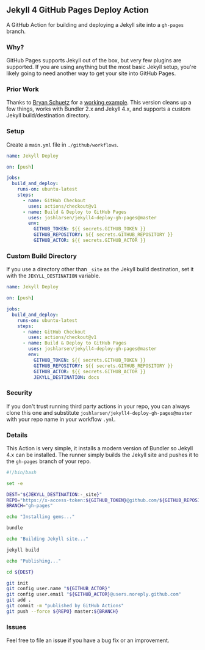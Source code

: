 ## Jekyll 4 GitHub Pages Deploy Action

A GitHub Action for building and deploying a Jekyll site into a `gh-pages` branch.

### Why?

GitHub Pages supports Jekyll out of the box, but very few plugins are supported. If you are using anything but the most basic Jekyll setup, you're likely going to need another way to get your site into GitHub Pages.

### Prior Work

Thanks to [Bryan Schuetz](https://github.com/BryanSchuetz) for a [working example](https://github.com/BryanSchuetz/jekyll-deploy-gh-pages). This version cleans up a few things, works with Bundler 2.x and Jekyll 4.x, and supports a custom Jekyll build/destination directory.

### Setup

Create a `main.yml` file in `./github/workflows`.

```yaml
name: Jekyll Deploy

on: [push]

jobs:
  build_and_deploy:
    runs-on: ubuntu-latest
    steps:
      - name: GitHub Checkout
        uses: actions/checkout@v1
      - name: Build & Deploy to GitHub Pages
        uses: joshlarsen/jekyll4-deploy-gh-pages@master
        env:
          GITHUB_TOKEN: ${{ secrets.GITHUB_TOKEN }}
          GITHUB_REPOSITORY: ${{ secrets.GITHUB_REPOSITORY }}
          GITHUB_ACTOR: ${{ secrets.GITHUB_ACTOR }}
```

### Custom Build Directory

If you use a directory other than `_site` as the Jekyll build destination, set it with the `JEKYLL_DESTINATION` variable.

```yaml
name: Jekyll Deploy

on: [push]

jobs:
  build_and_deploy:
    runs-on: ubuntu-latest
    steps:
      - name: GitHub Checkout
        uses: actions/checkout@v1
      - name: Build & Deploy to GitHub Pages
        uses: joshlarsen/jekyll4-deploy-gh-pages@master
        env:
          GITHUB_TOKEN: ${{ secrets.GITHUB_TOKEN }}
          GITHUB_REPOSITORY: ${{ secrets.GITHUB_REPOSITORY }}
          GITHUB_ACTOR: ${{ secrets.GITHUB_ACTOR }}
          JEKYLL_DESTINATION: docs
```

### Security

If you don't trust running third party actions in your repo, you can always clone this one and substitute `joshlarsen/jekyll4-deploy-gh-pages@master` with your repo name in your workflow `.yml`.

### Details

This Action is very simple, it installs a modern version of Bundler so Jekyll 4.x can be installed. The runner simply builds the Jekyll site and pushes it to the `gh-pages` branch of your repo.

```bash
#!/bin/bash

set -e

DEST="${JEKYLL_DESTINATION:-_site}"
REPO="https://x-access-token:${GITHUB_TOKEN}@github.com/${GITHUB_REPOSITORY}.git"
BRANCH="gh-pages"

echo "Installing gems..."

bundle

echo "Building Jekyll site..."

jekyll build

echo "Publishing..."

cd ${DEST}

git init
git config user.name "${GITHUB_ACTOR}"
git config user.email "${GITHUB_ACTOR}@users.noreply.github.com"
git add .
git commit -m "published by GitHub Actions"
git push --force ${REPO} master:${BRANCH}
```



### Issues

Feel free to file an issue if you have a bug fix or an improvement.